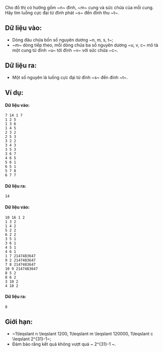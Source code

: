 Cho đồ thị có hướng gồm ~n~ đỉnh, ~m~ cung và sức chứa của mỗi cung. Hãy tìm luồng cực đại từ đỉnh phát ~s~ đến đỉnh thu ~t~.

## Dữ liệu vào:
- Dòng đâu chứa bốn số nguyên dương ~n, m, s, t~;
- ~m~ dòng tiếp theo, mỗi dòng chứa ba số nguyên dương ~u, v, c~ mô tả một cung từ đỉnh ~u~ tới đỉnh ~v~ với sức chứa ~c~.

## Dữ liệu ra:
- Một số nguyên là luồng cực đại từ đỉnh ~s~ đến đỉnh ~t~.

## Ví dụ:
#### Dữ liệu vào:
```
7 14 1 7
1 2 5
1 3 6
1 4 5
2 3 2
2 5 3
3 2 2
3 4 3
3 5 3
3 6 7
4 6 5
5 6 1
6 5 1
5 7 8
6 7 7
```

#### Dữ liệu ra:
```
14
```

#### Dữ liệu vào:
```
10 16 1 2
1 3 2
1 4 2
5 2 2
6 2 2
3 5 1
3 6 1
4 5 1
4 6 1
1 7 2147483647
9 2 2147483647
7 8 2147483647
10 9 2147483647
8 5 2
8 6 2
3 10 2
4 10 2
```

#### Dữ liệu ra:
```
8
```

## Giới hạn:
- ~1\leqslant n \leqslant 1200, 1\leqslant m \leqslant 120000, 1\leqslant c \leqslant 2^{31}-1~;
- Đảm bảo rằng kết quả không vượt quá ~ 2^{31}-1 ~.